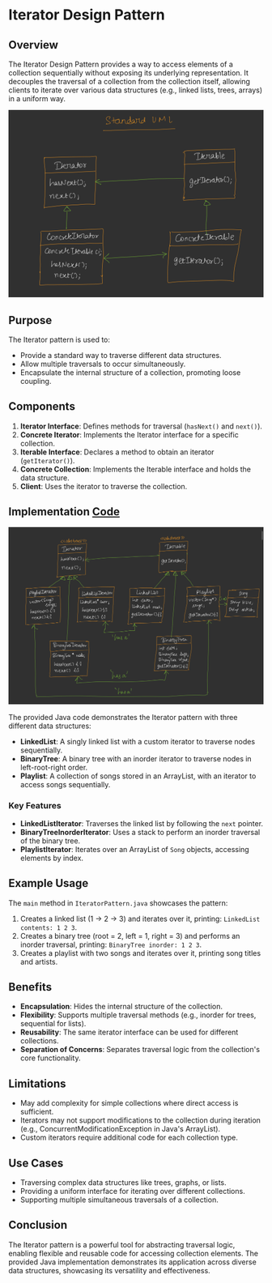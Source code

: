 
# Iterator Design Pattern

## Overview
The Iterator Design Pattern provides a way to access elements of a collection sequentially without exposing its underlying representation. It decouples the traversal of a collection from the collection itself, allowing clients to iterate over various data structures (e.g., linked lists, trees, arrays) in a uniform way.

![alt text](image.png)

## Purpose
The Iterator pattern is used to:
- Provide a standard way to traverse different data structures.
- Allow multiple traversals to occur simultaneously.
- Encapsulate the internal structure of a collection, promoting loose coupling.

## Components
1. **Iterator Interface**: Defines methods for traversal (`hasNext()` and `next()`).
2. **Concrete Iterator**: Implements the Iterator interface for a specific collection.
3. **Iterable Interface**: Declares a method to obtain an iterator (`getIterator()`).
4. **Concrete Collection**: Implements the Iterable interface and holds the data structure.
5. **Client**: Uses the iterator to traverse the collection.

## Implementation [Code](/system-design/29/IteratorPattern.java)

![alt text](image-1.png)


The provided Java code demonstrates the Iterator pattern with three different data structures:
- **LinkedList**: A singly linked list with a custom iterator to traverse nodes sequentially.
- **BinaryTree**: A binary tree with an inorder iterator to traverse nodes in left-root-right order.
- **Playlist**: A collection of songs stored in an ArrayList, with an iterator to access songs sequentially.

### Key Features
- **LinkedListIterator**: Traverses the linked list by following the `next` pointer.
- **BinaryTreeInorderIterator**: Uses a stack to perform an inorder traversal of the binary tree.
- **PlaylistIterator**: Iterates over an ArrayList of `Song` objects, accessing elements by index.

## Example Usage
The `main` method in `IteratorPattern.java` showcases the pattern:
1. Creates a linked list (1 → 2 → 3) and iterates over it, printing: `LinkedList contents: 1 2 3`.
2. Creates a binary tree (root = 2, left = 1, right = 3) and performs an inorder traversal, printing: `BinaryTree inorder: 1 2 3`.
3. Creates a playlist with two songs and iterates over it, printing song titles and artists.

## Benefits
- **Encapsulation**: Hides the internal structure of the collection.
- **Flexibility**: Supports multiple traversal methods (e.g., inorder for trees, sequential for lists).
- **Reusability**: The same iterator interface can be used for different collections.
- **Separation of Concerns**: Separates traversal logic from the collection's core functionality.

## Limitations
- May add complexity for simple collections where direct access is sufficient.
- Iterators may not support modifications to the collection during iteration (e.g., ConcurrentModificationException in Java's ArrayList).
- Custom iterators require additional code for each collection type.

## Use Cases
- Traversing complex data structures like trees, graphs, or lists.
- Providing a uniform interface for iterating over different collections.
- Supporting multiple simultaneous traversals of a collection.


## Conclusion
The Iterator pattern is a powerful tool for abstracting traversal logic, enabling flexible and reusable code for accessing collection elements. The provided Java implementation demonstrates its application across diverse data structures, showcasing its versatility and effectiveness.

